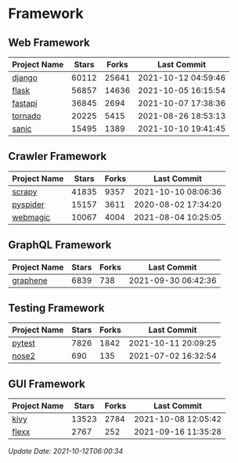 # Framework

## Web Framework
| Project Name | Stars | Forks | Last Commit |
| ------------ | ----- | ----- | ----------- |
| [django](https://github.com/django/django) | 60112 | 25641 | 2021-10-12 04:59:46 |
| [flask](https://github.com/pallets/flask) | 56857 | 14636 | 2021-10-05 16:15:54 |
| [fastapi](https://github.com/tiangolo/fastapi) | 36845 | 2694 | 2021-10-07 17:38:36 |
| [tornado](https://github.com/tornadoweb/tornado) | 20225 | 5415 | 2021-08-26 18:53:13 |
| [sanic](https://github.com/sanic-org/sanic) | 15495 | 1389 | 2021-10-10 19:41:45 |

## Crawler Framework
| Project Name | Stars | Forks | Last Commit |
| ------------ | ----- | ----- | ----------- |
| [scrapy](https://github.com/scrapy/scrapy) | 41835 | 9357 | 2021-10-10 08:06:36 |
| [pyspider](https://github.com/binux/pyspider) | 15157 | 3611 | 2020-08-02 17:34:20 |
| [webmagic](https://github.com/code4craft/webmagic) | 10067 | 4004 | 2021-08-04 10:25:05 |

## GraphQL Framework
| Project Name | Stars | Forks | Last Commit |
| ------------ | ----- | ----- | ----------- |
| [graphene](https://github.com/graphql-python/graphene) | 6839 | 738 | 2021-09-30 06:42:36 |

## Testing Framework
| Project Name | Stars | Forks | Last Commit |
| ------------ | ----- | ----- | ----------- |
| [pytest](https://github.com/pytest-dev/pytest) | 7826 | 1842 | 2021-10-11 20:09:25 |
| [nose2](https://github.com/nose-devs/nose2) | 690 | 135 | 2021-07-02 16:32:54 |

## GUI Framework
| Project Name | Stars | Forks | Last Commit |
| ------------ | ----- | ----- | ----------- |
| [kivy](https://github.com/kivy/kivy) | 13523 | 2784 | 2021-10-08 12:05:42 |
| [flexx](https://github.com/flexxui/flexx) | 2767 | 252 | 2021-09-16 11:35:28 |

*Update Date: 2021-10-12T06:00:34*